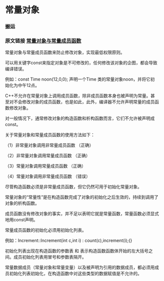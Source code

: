 # 常量对象

### 搬运

### 原文链接  [常量对象与常量成员函数](https://blog.csdn.net/feitianxuxue/article/details/7311055)

常量对象与常量成员函数来防止修改对象，实现最低权限原则。

可以用关键字const来指定对象是不可修改的，任何修改该对象的企图，都会导致编译错误。

例如：const Time noon(12,0,0);    声明一个Time 类的常量对象noon，并将它初始化为中午12点。

C++不允许在常量对象上调用成员函数，除非成员函数本身也被声明为常量。甚至对不会修改对象的成员函数，也是如此，此外，编译器不允许声明常量的成员函数修改对象。

对一般情况下，通常修改对象的构造函数和析构函数而言，它们不允许被声明成const。

关于常量对象和常量成员函数的使用方法如下：

（1）非常量对象调用非常量成员函数         （正确）

（2）非常量对象调用常量成员函数           （正确）

（3）常量对象调用常量成员函数             （正确）

（4）常量对象调用非常量成员函数           （错误）

尽管构造函数必须是非常量成员函数，但它仍然可用于初始化常量对象。

常量对象的“常量性”是在构造函数完成了对象的初始化之后生效的，持续到调用了对象的析构函数。

成员函数没有修改对象的事实，并不足以表明它就是常量函数，常量函数必须显式地用const声明。

常量成员函数的初始化必须用初始化列表。

例如：Increment::Increment(int c,int i) : count(c),increment(i);{}

初始化列表出现在构造函数的参数表 和 表示构造函数函数体开始的左大括号之间。成员初始化列表用冒号和参数表隔开。

常量数据成员（常量对象和常量变量）以及被声明为引用的数据成员，都必须用成员初始化列表初始化，在构造函数中对这些类型的数据赋值是不允许的。